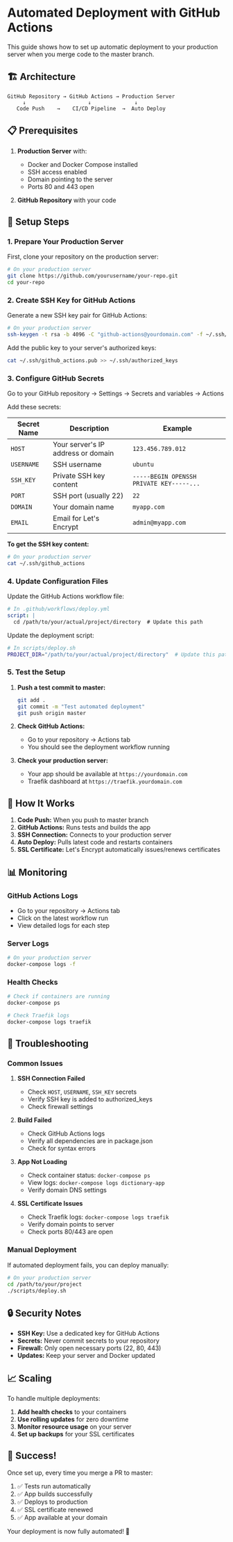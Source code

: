 # Automated Deployment with GitHub Actions

This guide shows how to set up automatic deployment to your production server when you merge code to the master branch.

## 🏗️ Architecture

```
GitHub Repository → GitHub Actions → Production Server
     ↓                    ↓              ↓
   Code Push    →    CI/CD Pipeline  →  Auto Deploy
```

## 📋 Prerequisites

1. **Production Server** with:
   - Docker and Docker Compose installed
   - SSH access enabled
   - Domain pointing to the server
   - Ports 80 and 443 open

2. **GitHub Repository** with your code

## 🚀 Setup Steps

### 1. Prepare Your Production Server

First, clone your repository on the production server:

```bash
# On your production server
git clone https://github.com/yourusername/your-repo.git
cd your-repo
```

### 2. Create SSH Key for GitHub Actions

Generate a new SSH key pair for GitHub Actions:

```bash
# On your production server
ssh-keygen -t rsa -b 4096 -C "github-actions@yourdomain.com" -f ~/.ssh/github_actions
```

Add the public key to your server's authorized keys:

```bash
cat ~/.ssh/github_actions.pub >> ~/.ssh/authorized_keys
```

### 3. Configure GitHub Secrets

Go to your GitHub repository → Settings → Secrets and variables → Actions

Add these secrets:

| Secret Name | Description | Example |
|-------------|-------------|---------|
| `HOST` | Your server's IP address or domain | `123.456.789.012` |
| `USERNAME` | SSH username | `ubuntu` |
| `SSH_KEY` | Private SSH key content | `-----BEGIN OPENSSH PRIVATE KEY-----...` |
| `PORT` | SSH port (usually 22) | `22` |
| `DOMAIN` | Your domain name | `myapp.com` |
| `EMAIL` | Email for Let's Encrypt | `admin@myapp.com` |

**To get the SSH key content:**
```bash
# On your production server
cat ~/.ssh/github_actions
```

### 4. Update Configuration Files

Update the GitHub Actions workflow file:

```yaml
# In .github/workflows/deploy.yml
script: |
  cd /path/to/your/actual/project/directory  # Update this path
```

Update the deployment script:

```bash
# In scripts/deploy.sh
PROJECT_DIR="/path/to/your/actual/project/directory"  # Update this path
```

### 5. Test the Setup

1. **Push a test commit to master:**
   ```bash
   git add .
   git commit -m "Test automated deployment"
   git push origin master
   ```

2. **Check GitHub Actions:**
   - Go to your repository → Actions tab
   - You should see the deployment workflow running

3. **Check your production server:**
   - Your app should be available at `https://yourdomain.com`
   - Traefik dashboard at `https://traefik.yourdomain.com`

## 🔄 How It Works

1. **Code Push:** When you push to master branch
2. **GitHub Actions:** Runs tests and builds the app
3. **SSH Connection:** Connects to your production server
4. **Auto Deploy:** Pulls latest code and restarts containers
5. **SSL Certificate:** Let's Encrypt automatically issues/renews certificates

## 📊 Monitoring

### GitHub Actions Logs
- Go to your repository → Actions tab
- Click on the latest workflow run
- View detailed logs for each step

### Server Logs
```bash
# On your production server
docker-compose logs -f
```

### Health Checks
```bash
# Check if containers are running
docker-compose ps

# Check Traefik logs
docker-compose logs traefik
```

## 🔧 Troubleshooting

### Common Issues

1. **SSH Connection Failed**
   - Check `HOST`, `USERNAME`, `SSH_KEY` secrets
   - Verify SSH key is added to authorized_keys
   - Check firewall settings

2. **Build Failed**
   - Check GitHub Actions logs
   - Verify all dependencies are in package.json
   - Check for syntax errors

3. **App Not Loading**
   - Check container status: `docker-compose ps`
   - View logs: `docker-compose logs dictionary-app`
   - Verify domain DNS settings

4. **SSL Certificate Issues**
   - Check Traefik logs: `docker-compose logs traefik`
   - Verify domain points to server
   - Check ports 80/443 are open

### Manual Deployment

If automated deployment fails, you can deploy manually:

```bash
# On your production server
cd /path/to/your/project
./scripts/deploy.sh
```

## 🔒 Security Notes

- **SSH Key:** Use a dedicated key for GitHub Actions
- **Secrets:** Never commit secrets to your repository
- **Firewall:** Only open necessary ports (22, 80, 443)
- **Updates:** Keep your server and Docker updated

## 📈 Scaling

To handle multiple deployments:

1. **Add health checks** to your containers
2. **Use rolling updates** for zero downtime
3. **Monitor resource usage** on your server
4. **Set up backups** for your SSL certificates

## 🎉 Success!

Once set up, every time you merge a PR to master:
1. ✅ Tests run automatically
2. ✅ App builds successfully
3. ✅ Deploys to production
4. ✅ SSL certificate renewed
5. ✅ App available at your domain

Your deployment is now fully automated! 🚀 